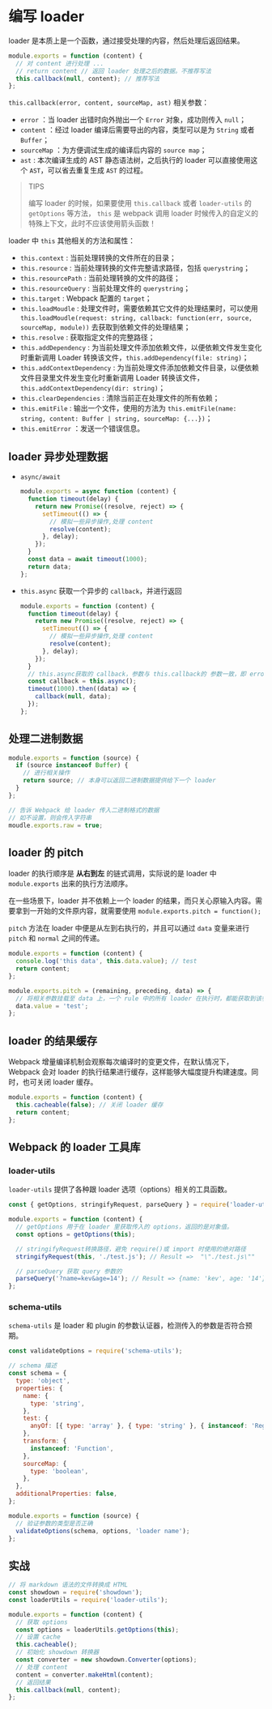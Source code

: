 # 编写 loader

loader 是本质上是一个函数，通过接受处理的内容，然后处理后返回结果。

```javascript
module.exports = function (content) {
  // 对 content 进行处理 ...
  // return content // 返回 loader 处理之后的数据。不推荐写法
  this.callback(null, content); // 推荐写法
};
```

`this.callback(error, content, sourceMap, ast)` 相关参数：

- `error` ：当 loader 出错时向外抛出一个 `Error` 对象，成功则传入 `null`；
- `content` ：经过 loader 编译后需要导出的内容，类型可以是为 `String` 或者 `Buffer`；
- `sourceMap` ：为方便调试生成的编译后内容的 `source map`；
- `ast` : 本次编译生成的 AST 静态语法树，之后执行的 loader 可以直接使用这个 `AST`，可以省去重复生成 `AST` 的过程。

> TIPS
>
> 编写 loader 的时候，如果要使用 `this.callback` 或者 `loader-utils` 的 `getOptions` 等方法， `this` 是 webpack 调用 loader 时候传入的自定义的特殊上下文，此时不应该使用箭头函数！

loader 中 `this` 其他相关的方法和属性：

- `this.context` : 当前处理转换的文件所在的目录；
- `this.resource` : 当前处理转换的文件完整请求路径，包括 `querystring`；
- `this.resourcePath` : 当前处理转换的文件的路径；
- `this.resourceQuery` : 当前处理文件的 `querystring`；
- `this.target` : Webpack 配置的 `target`；
- `this.loadMoudle` : 处理文件时，需要依赖其它文件的处理结果时，可以使用 `this.loadMoudle(request: string, callback: function(err, source, sourceMap, module))` 去获取到依赖文件的处理结果；
- `this.resolve` : 获取指定文件的完整路径；
- `this.addDependency` : 为当前处理文件添加依赖文件，以便依赖文件发生变化时重新调用 Loader 转换该文件，`this.addDependency(file: string)`；
- `this.addContextDependency` : 为当前处理文件添加依赖文件目录，以便依赖文件目录里文件发生变化时重新调用 Loader 转换该文件，`this.addContextDependency(dir: string)`；
- `this.clearDependencies` : 清除当前正在处理文件的所有依赖；
- `this.emitFile` : 输出一个文件，使用的方法为 `this.emitFile(name: string, content: Buffer | string, sourceMap: {...})`；
- `this.emitError` ：发送一个错误信息。

## loader 异步处理数据

- `async/await`

  ```javascript
  module.exports = async function (content) {
    function timeout(delay) {
      return new Promise((resolve, reject) => {
        setTimeout(() => {
          // 模拟一些异步操作,处理 content
          resolve(content);
        }, delay);
      });
    }
    const data = await timeout(1000);
    return data;
  };
  ```

- `this.async` 获取一个异步的 `callback`，并进行返回

  ```javascript
  module.exports = function (content) {
    function timeout(delay) {
      return new Promise((resolve, reject) => {
        setTimeout(() => {
          // 模拟一些异步操作,处理 content
          resolve(content);
        }, delay);
      });
    }
    // this.async获取的 callback，参数与 this.callback的 参数一致，即 error，content，sourcemap 和 ast
    const callback = this.async();
    timeout(1000).then((data) => {
      callback(null, data);
    });
  };
  ```

## 处理二进制数据

```javascript
module.exports = function (source) {
  if (source instanceof Buffer) {
    // 进行相关操作
    return source; // 本身可以返回二进制数据提供给下一个 loader
  }
};

// 告诉 Webpack 给 loader 传入二进制格式的数据
// 如不设置，则会传入字符串
moudle.exports.raw = true;
```

## loader 的 pitch

loader 的执行顺序是 **从右到左** 的链式调用，实际说的是 loader 中 `module.exports` 出来的执行方法顺序。

在一些场景下，loader 并不依赖上一个 loader 的结果，而只关心原输入内容。需要拿到一开始的文件原内容，就需要使用 `module.exports.pitch = function();`

`pitch` 方法在 loader 中便是从左到右执行的，并且可以通过 `data` 变量来进行 `pitch` 和 `normal` 之间的传递。

```javascript
module.exports = function (content) {
  console.log('this data', this.data.value); // test
  return content;
};

module.exports.pitch = (remaining, preceding, data) => {
  // 将相关参数挂载至 data 上，一个 rule 中的所有 loader 在执行时，都能获取到该参数
  data.value = 'test';
};
```

## loader 的结果缓存

Webpack 增量编译机制会观察每次编译时的变更文件，在默认情况下，Webpack 会对 loader 的执行结果进行缓存，这样能够大幅度提升构建速度。同时，也可关闭 loader 缓存。

```javascript
module.exports = function (content) {
  this.cacheable(false); // 关闭 loader 缓存
  return content;
};
```

## Webpack 的 loader 工具库

### loader-utils

`loader-utils` 提供了各种跟 loader 选项（options）相关的工具函数。

```javascript
const { getOptions, stringifyRequest, parseQuery } = require('loader-utils');

module.exports = function (content) {
  // getOptions 用于在 loader 里获取传入的 options，返回的是对象值。
  const options = getOptions(this);

  // stringifyRequest转换路径，避免 require()或 import 时使用的绝对路径
  stringifyRequest(this, './test.js'); // Result =>  "\"./test.js\""

  // parseQuery 获取 query 参数的
  parseQuery('?name=kev&age=14'); // Result => {name: 'kev', age: '14'}
};
```

### schema-utils

`schema-utils` 是 loader 和 plugin 的参数认证器，检测传入的参数是否符合预期。

```javascript
const validateOptions = require('schema-utils');

// schema 描述
const schema = {
  type: 'object',
  properties: {
    name: {
      type: 'string',
    },
    test: {
      anyOf: [{ type: 'array' }, { type: 'string' }, { instanceof: 'RegExp' }],
    },
    transform: {
      instanceof: 'Function',
    },
    sourceMap: {
      type: 'boolean',
    },
  },
  additionalProperties: false,
};

module.exports = function (source) {
  // 验证参数的类型是否正确
  validateOptions(schema, options, 'loader name');
};
```

## 实战

```javascript
// 将 markdown 语法的文件转换成 HTML
const showdown = require('showdown');
const loaderUtils = require('loader-utils');

module.exports = function (content) {
  // 获取 options
  const options = loaderUtils.getOptions(this);
  // 设置 cache
  this.cacheable();
  // 初始化 showdown 转换器
  const converter = new showdown.Converter(options);
  // 处理 content
  content = converter.makeHtml(content);
  // 返回结果
  this.callback(null, content);
};
```
